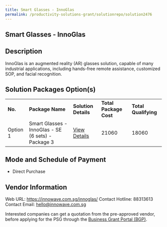 ```yaml
---
title: Smart Glasses - InnoGlas
permalink: /productivity-solutions-grant/solutionrepo/solution2476
---
```


## Smart Glasses - InnoGlas

## Description

InnoGlas is an augmented reality (AR) glasses solution, capable of many industrial applications, including hands-free remote assistance, customized SOP, and facial recognition.

## Solution Packages Option(s)

<table>
<tr>
<td><b>No.</b></td>
<td><b>Package Name</b></td>
<td><b>Solution Details</b></td>
<td><b>Total Package Cost</b></td>
<td><b>Total Qualifying</b></td>
</tr>
<tr>
<td>Option 1</td>
<td>Smart Glasses - InnoGlas - SE (6 sets) - Package 3</td>
<td><a href='https://www.gobusiness.gov.sg/images/psg/Innowave_Tech_20210083_Desensitised_Annex_3_Part_3.pdf'>View Details</a></td>
<td>21060</td>
<td>18060</td>
</tr>
</table>

## Mode and Schedule of Payment

 - Direct Purchase

## Vendor Information

 Web URL: https://innowave.com.sg/innoglas/ 
Contact Hotline: 88313613 
Contact Email: hello@innowave.com.sg 


Interested companies can get a quotation from the pre-approved vendor, before applying for the PSG through the <a href='https://www.businessgrants.gov.sg/'>Business Grant Portal (BGP)</a>.

<script src="/jquery/resize-tables.js"></script>
